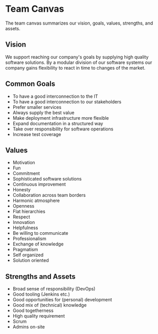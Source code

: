 # Team Canvas

The team canvas summarizes our vision, goals, values, strengths, and assets.

## Vision

We support reaching our company's goals by supplying high quality software solutions. By a modular
division of our software systems our company gains flexibility to react in time to changes of the
market.

## Common Goals
+ To have a good interconnection to the IT
+ To have a good interconnection to our stakeholders
+ Prefer smaller services
+ Always supply the best value
+ Make deployment infrastructure more flexible
+ Expand documentation in a structured way
+ Take over responsibility for software operations
+ Increase test coverage

## Values
+ Motivation
+ Fun
+ Commitment
+ Sophisticated software solutions
+ Continuous improvement
+ Honesty
+ Collaboration across team borders
+ Harmonic atmosphere
+ Openness
+ Flat hierarchies
+ Respect
+ Innovation
+ Helpfulness
+ Be willing to communicate
+ Professionalism
+ Exchange of knowledge
+ Pragmatism
+ Self organized
+ Solution oriented

## Strengths and Assets
+ Broad sense of responsibility (DevOps)
+ Good tooling (Jenkins etc.)
+ Good opportunities for (personal) development
+ Good mix of (technical) knowledge
+ Good togetherness
+ High quality requirement
+ Scrum
+ Admins on-site
